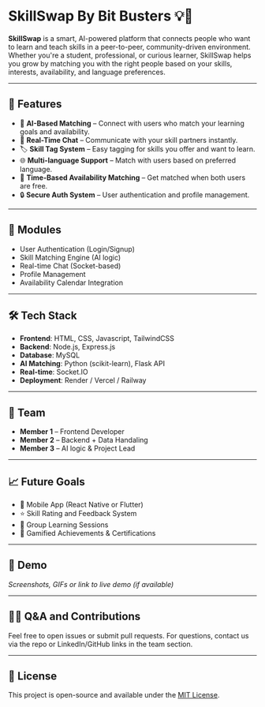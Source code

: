 # SkillSwap By Bit Busters 💡🤝

**SkillSwap** is a smart, AI-powered platform that connects people who want to learn and teach skills in a peer-to-peer, community-driven environment. Whether you're a student, professional, or curious learner, SkillSwap helps you grow by matching you with the right people based on your skills, interests, availability, and language preferences.

---

## 🚀 Features

- 🤖 **AI-Based Matching** – Connect with users who match your learning goals and availability.
- 💬 **Real-Time Chat** – Communicate with your skill partners instantly.
- 🏷️ **Skill Tag System** – Easy tagging for skills you offer and want to learn.
- 🌐 **Multi-language Support** – Match with users based on preferred language.
- 📅 **Time-Based Availability Matching** – Get matched when both users are free.
- 🔒 **Secure Auth System** – User authentication and profile management.

---

## 🧩 Modules

- User Authentication (Login/Signup)
- Skill Matching Engine (AI logic)
- Real-time Chat (Socket-based)
- Profile Management
- Availability Calendar Integration

---

## 🛠️ Tech Stack

- **Frontend**: HTML, CSS, Javascript, TailwindCSS
- **Backend**: Node.js, Express.js
- **Database**: MySQL
- **AI Matching**: Python (scikit-learn), Flask API
- **Real-time**: Socket.IO
- **Deployment**: Render / Vercel / Railway

---

## 👥 Team

- **Member 1** – Frontend Developer  
- **Member 2** – Backend + Data Handaling  
- **Member 3** – AI logic & Project Lead  

---

## 📈 Future Goals

- 📱 Mobile App (React Native or Flutter)
- ⭐ Skill Rating and Feedback System
- 👥 Group Learning Sessions
- 🏅 Gamified Achievements & Certifications

---

## 📸 Demo

*Screenshots, GIFs or link to live demo (if available)*

---

## 🙋‍♀️ Q&A and Contributions

Feel free to open issues or submit pull requests. For questions, contact us via the repo or LinkedIn/GitHub links in the team section.

---

## 📄 License

This project is open-source and available under the [MIT License](LICENSE).

